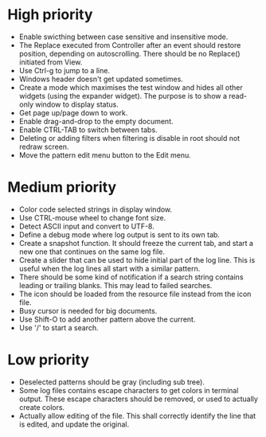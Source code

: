 High priority
=============
* Enable swicthing between case sensitive and insensitive mode.
* The Replace executed from Controller after an event should restore position, depending on autoscrolling.
There should be no Replace() initiated from View.
* Use Ctrl-g to jump to a line.
* Windows header doesn't get updated sometimes.
* Create a mode which maximises the test window and hides all other widgets (using the expander widget).
The purpose is to show a read-only window to display status.
* Get page up/page down to work.
* Enable drag-and-drop to the empty document.
* Enable CTRL-TAB to switch between tabs.
* Deleting or adding filters when filtering is disable in root should not redraw screen.
* Move the pattern edit menu button to the Edit menu.

Medium priority
===============
* Color code selected strings in display window.
* Use CTRL-mouse wheel to change font size.
* Detect ASCII input and convert to UTF-8.
* Define a debug mode where log output is sent to its own tab.
* Create a snapshot function. It should freeze the current tab, and start a new one that continues on the same log file.
* Create a slider that can be used to hide initial part of the log line.
This is useful when the log lines all start with a similar pattern.
* There should be some kind of notification if a search string contains leading or trailing blanks.
This may lead to failed searches.
* The icon should be loaded from the resource file instead from the icon file.
* Busy cursor is needed for big documents.
* Use Shift-O to add another pattern above the current.
* Use '/' to start a search.

Low priority
============
* Deselected patterns should be gray (including sub tree).
* Some log files contains escape characters to get colors in terminal output. These escape characters should be removed, or used to actually create colors.
* Actually allow editing of the file.
This shall correctly identify the line that is edited, and update the original.
